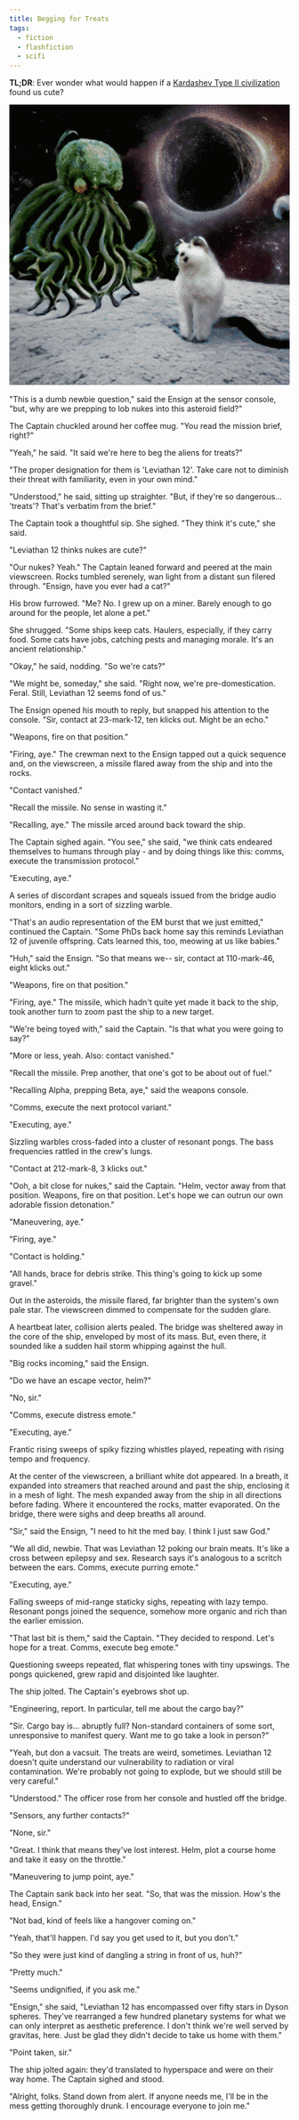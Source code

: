 ```yaml
---
title: Begging for Treats
tags:
  - fiction
  - flashfiction
  - scifi
---
```


**TL;DR**: Ever wonder what would happen if a [Kardashev Type II civilization](https://en.wikipedia.org/wiki/Kardashev_scale#Type_II) found us cute?

<!--more-->

<img title="Cute in the face of cosmic horror" src="./cover.png" class="fullwidth" />

"This is a dumb newbie question," said the Ensign at the sensor console, "but, why are we prepping to lob nukes into this asteroid field?"

The Captain chuckled around her coffee mug. "You read the mission brief, right?"

"Yeah," he said. "It said we're here to beg the aliens for treats?"

"The proper designation for them is 'Leviathan 12'. Take care not to diminish their threat with familiarity, even in your own mind."

"Understood," he said, sitting up straighter. "But, if they're so dangerous... 'treats'? That's verbatim from the brief."

The Captain took a thoughtful sip. She sighed. "They think it's cute," she said. 

"Leviathan 12 thinks nukes are cute?"

"Our nukes? Yeah." The Captain leaned forward and peered at the main viewscreen. Rocks tumbled serenely, wan light from a distant sun filered through. "Ensign, have you ever had a cat?"

His brow furrowed. "Me? No. I grew up on a miner. Barely enough to go around for the people, let alone a pet."

She shrugged. "Some ships keep cats. Haulers,  especially, if they carry food. Some cats have jobs, catching pests and managing morale. It's an ancient relationship."

"Okay," he said, nodding. "So we're cats?"

"We might be, someday," she said. "Right now, we're pre-domestication. Feral. Still, Leviathan 12 seems fond of us."

The Ensign opened his mouth to reply, but snapped his attention to the console. "Sir, contact at 23-mark-12, ten klicks out. Might be an echo."

"Weapons, fire on that position."

"Firing, aye." The crewman next to the Ensign tapped out a quick sequence and, on the viewscreen, a missile flared away from the ship and into the rocks.

"Contact vanished."

"Recall the missile. No sense in wasting it."

"Recalling, aye." The missile arced around back toward the ship.

The Captain sighed again. "You see," she said, "we think cats endeared themselves to humans through play - and by doing things like this: comms, execute the transmission protocol."

"Executing, aye."

A series of discordant scrapes and squeals issued from the bridge audio monitors, ending in a sort of sizzling warble.

"That's an audio representation of the EM burst that we just emitted," continued the Captain. "Some PhDs back home say this reminds Leviathan 12 of juvenile offspring. Cats learned this, too, meowing at us like babies."

"Huh," said the Ensign. "So that means we-- sir, contact at 110-mark-46, eight klicks out."

"Weapons, fire on that position."

"Firing, aye." The missile, which hadn't quite yet made it back to the ship, took another turn to zoom past the ship to a new target.

"We're being toyed with," said the Captain. "Is that what you were going to say?"

"More or less, yeah. Also: contact vanished."

"Recall the missile. Prep another, that one's got to be about out of fuel."

"Recalling Alpha, prepping Beta, aye," said the weapons console.

"Comms, execute the next protocol variant."

"Executing, aye."

Sizzling warbles cross-faded into a cluster of resonant pongs. The bass frequencies rattled in the crew's lungs.

"Contact at 212-mark-8, 3 klicks out."

"Ooh, a bit close for nukes," said the Captain. "Helm, vector away from that position. Weapons, fire on that position. Let's hope we can outrun our own adorable fission detonation."

"Maneuvering, aye."

"Firing, aye."

"Contact is holding."

"All hands, brace for debris strike. This thing's going to kick up some gravel."

Out in the asteroids, the missile flared, far brighter than the system's own pale star. The viewscreen dimmed to compensate for the sudden glare. 

A heartbeat later, collision alerts pealed. The bridge was sheltered away in the core of the ship, enveloped by most of its mass. But, even there, it sounded like a sudden hail storm whipping against the hull.

"Big rocks incoming," said the Ensign.

"Do we have an escape vector, helm?"

"No, sir."

"Comms, execute distress emote."

"Executing, aye."

Frantic rising sweeps of spiky fizzing whistles played, repeating with rising tempo and frequency.

At the center of the viewscreen, a brilliant white dot appeared. In a breath, it expanded into streamers that reached around and past the ship, enclosing it in a mesh of light. The mesh expanded away from the ship in all directions before fading. Where it encountered the rocks, matter evaporated. On the bridge, there were sighs and deep breaths all around. 

"Sir," said the Ensign, "I need to hit the med bay. I think I just saw God."
 
"We all did, newbie. That was Leviathan 12 poking our brain meats. It's like a cross between epilepsy and sex. Research says it's analogous to a scritch between the ears. Comms, execute purring emote."

"Executing, aye."

Falling sweeps of mid-range staticky sighs, repeating with lazy tempo. Resonant pongs joined the sequence, somehow more organic and rich than the earlier emission.

"That last bit is them," said the Captain. "They decided to respond. Let's hope for a treat. Comms, execute beg emote."

Questioning sweeps repeated, flat whispering tones with tiny upswings. The pongs quickened, grew rapid and disjointed like laughter.

The ship jolted. The Captain's eyebrows shot up.

"Engineering, report. In particular, tell me about the cargo bay?"

"Sir. Cargo bay is... abruptly full? Non-standard containers of some sort, unresponsive to manifest query. Want me to go take a look in person?"

"Yeah, but don a vacsuit. The treats are weird, sometimes. Leviathan 12 doesn't quite understand our vulnerability to radiation or viral contamination. We're probably not going to explode, but we should still be very careful."

"Understood." The officer rose from her console and hustled off the bridge.

"Sensors, any further contacts?"

"None, sir."

"Great. I think that means they've lost interest. Helm, plot a course home and take it easy on the throttle."

"Maneuvering to jump point, aye."

The Captain sank back into her seat. "So, that was the mission. How's the head, Ensign."

"Not bad, kind of feels like a hangover coming on."

"Yeah, that'll happen. I'd say you get used to it, but you don't."

"So they were just kind of dangling a string in front of us, huh?"

"Pretty much."

"Seems undignified, if you ask me."

"Ensign," she said, "Leviathan 12 has encompassed over fifty stars in Dyson spheres. They've rearranged a few hundred planetary systems for what we can only interpret as aesthetic preference. I don't think we're well served by gravitas, here. Just be glad they didn't decide to take us home with them."

"Point taken, sir."

The ship jolted again: they'd translated to hyperspace and were on their way home. The Captain sighed and stood.

"Alright, folks. Stand down from alert. If anyone needs me, I'll be in the mess getting thoroughly drunk. I encourage everyone to join me."
